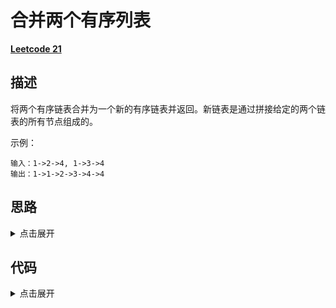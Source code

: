 # 合并两个有序列表

[**Leetcode 21**](https://leetcode-cn.com/problems/merge-two-sorted-lists/)

## 描述

将两个有序链表合并为一个新的有序链表并返回。新链表是通过拼接给定的两个链表的所有节点组成的。 

示例：


```
输入：1->2->4, 1->3->4
输出：1->1->2->3->4->4
```

## 思路

<details>
<summary>点击展开</summary>

1. 暴力法
遍历第二条链表，将每一个节点插入到第一个有序列表中。或者先将两个链表遍历提取出数组，再对两个数组进行sort，最后根据生成的有序数组生成新链表

2. 双指针法

通过两个指针指向原有两个链表，依次判断哪个小，小的指针推入结果，并且指针往前推进一格

3. 递归法

先判断第一个指针谁大谁小，然后依次递归
</details>

## 代码

<details>
<summary>点击展开</summary>


```
/**
 * Definition for singly-linked list.
 * function ListNode(val) {
 *     this.val = val;
 *     this.next = null;
 * }
 */
/**
 * @param {ListNode} l1
 * @param {ListNode} l2
 * @return {ListNode}
 */
var mergeTwoLists = function(l1, l2) {
	let [head, node, node1, node2] = [
		null,
		null,
		typeof l1.val !== "undefined" ? l1 : null,
		typeof l2.val !== "undefined" ? l2 : null
	]
	while (node1 || node2) {
		let [v1, v2] = [node1 ? node1.val : null, node2 ? node2.val : null]
		let newNode = null
		if (v2 === null || (v1 !== null && v2 !== null && v1 <= v2)) {
			newNode = { val: node1.val, next: null }
			node1 = node1.next
		} else {
			newNode = { val: node2.val, next: null }
			node2 = node2.next
		}
		if (!head) {
			head = newNode
			node = newNode
		} else {
			node.next = newNode
			node = node.next
		}
	}
	return head
}
```

</details>